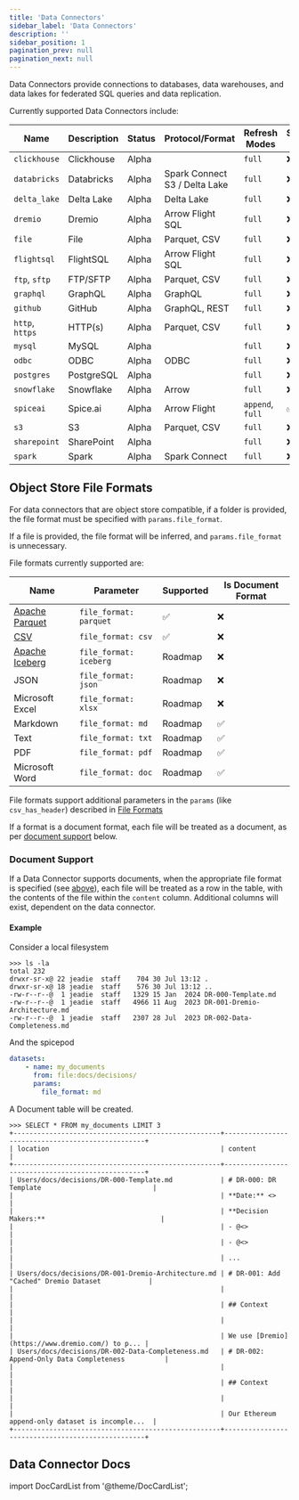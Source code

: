 ```yaml
---
title: 'Data Connectors'
sidebar_label: 'Data Connectors'
description: ''
sidebar_position: 1
pagination_prev: null
pagination_next: null
---
```


Data Connectors provide connections to databases, data warehouses, and data lakes for federated SQL queries and data replication.

Currently supported Data Connectors include:

| Name            | Description | Status | Protocol/Format                     | Refresh Modes    | Supports Inserts | Supports Documents |
| --------------- | ----------- | ------ | ----------------------------------- | ---------------- | ---------------- | ------------------ |
| `clickhouse`    | Clickhouse  | Alpha  |                                     | `full`           | ❌               | ❌                |
| `databricks`    | Databricks  | Alpha  | Spark Connect <br/> S3 / Delta Lake | `full`           | ❌               | ❌                |
| `delta_lake`    | Delta Lake  | Alpha  | Delta Lake                          | `full`           | ❌               | ❌                |
| `dremio`        | Dremio      | Alpha  | Arrow Flight SQL                    | `full`           | ❌               | ❌                |
| `file`          | File        | Alpha  | Parquet, CSV                        | `full`           | ❌               | ✅                |
| `flightsql`     | FlightSQL   | Alpha  | Arrow Flight SQL                    | `full`           | ❌               | ❌                |
| `ftp`, `sftp`   | FTP/SFTP    | Alpha  | Parquet, CSV                        | `full`           | ❌               | ✅                |
| `graphql`       | GraphQL     | Alpha  | GraphQL                             | `full`           | ❌               | ❌                |
| `github`        | GitHub      | Alpha  | GraphQL, REST                       | `full`           | ❌               | ❌                |
| `http`, `https` | HTTP(s)     | Alpha  | Parquet, CSV                        | `full`           | ❌               | ❌                |
| `mysql`         | MySQL       | Alpha  |                                     | `full`           | ❌               | ❌                |
| `odbc`          | ODBC        | Alpha  | ODBC                                | `full`           | ❌               | ❌                |
| `postgres`      | PostgreSQL  | Alpha  |                                     | `full`           | ❌               | ❌                |
| `snowflake`     | Snowflake   | Alpha  | Arrow                               | `full`           | ❌               | ❌                |
| `spiceai`       | Spice.ai    | Alpha  | Arrow Flight                        | `append`, `full` | ✅               | ❌                |
| `s3`            | S3          | Alpha  | Parquet, CSV                        | `full`           | ❌               | ✅                |
| `sharepoint`    | SharePoint  | Alpha  |                                     | `full`           | ❌               | ✅                |
| `spark`         | Spark       | Alpha  | Spark Connect                       | `full`           | ❌               | ❌                |

## Object Store File Formats
For data connectors that are object store compatible, if a folder is provided, the file format must be specified with `params.file_format`.

If a file is provided, the file format will be inferred, and `params.file_format` is unnecessary.

File formats currently supported are:

| Name                                          | Parameter               | Supported | Is Document Format |
| --------------------------------------------- | ----------------------- | --------- | ------------------ |
| [Apache Parquet](https://parquet.apache.org/) | `file_format: parquet`  | ✅        | ❌                |
| [CSV](/reference/file_format.md#csv)          | `file_format: csv`      | ✅        | ❌                |
| [Apache Iceberg](https://iceberg.apache.org/) | `file_format: iceberg`  | Roadmap   | ❌                |
| JSON                                          | `file_format: json`     | Roadmap   | ❌                |
| Microsoft Excel                               | `file_format: xlsx`     | Roadmap   | ❌                |
| Markdown                                      | `file_format: md`       | Roadmap   | ✅                |
| Text                                          | `file_format: txt`      | Roadmap   | ✅                |
| PDF                                           | `file_format: pdf`      | Roadmap   | ✅                |
| Microsoft Word                                | `file_format: doc`      | Roadmap   | ✅                |

File formats support additional parameters in the `params` (like `csv_has_header`) described in [File Formats](/reference/file_format)

If a format is a document format, each file will be treated as a document, as per [document support](#document-support) below.

### Document Support
If a Data Connector supports documents, when the appropriate file format is specified (see [above](#object-store-file-formats)), each file will be treated as a row in the table, with the contents of the file within the `content` column. Additional columns will exist, dependent on the data connector.

#### Example
Consider a local filesystem
```shell
>>> ls -la
total 232
drwxr-sr-x@ 22 jeadie  staff    704 30 Jul 13:12 .
drwxr-sr-x@ 18 jeadie  staff    576 30 Jul 13:12 ..
-rw-r--r--@  1 jeadie  staff   1329 15 Jan  2024 DR-000-Template.md
-rw-r--r--@  1 jeadie  staff   4966 11 Aug  2023 DR-001-Dremio-Architecture.md
-rw-r--r--@  1 jeadie  staff   2307 28 Jul  2023 DR-002-Data-Completeness.md
```

And the spicepod
```yaml
datasets:
    - name: my_documents
      from: file:docs/decisions/
      params:
        file_format: md
```
A Document table will be created.
```shell
>>> SELECT * FROM my_documents LIMIT 3
+----------------------------------------------------+--------------------------------------------------+
| location                                           | content                                          |
+----------------------------------------------------+--------------------------------------------------+
| Users/docs/decisions/DR-000-Template.md            | # DR-000: DR Template                            |
|                                                    | **Date:** <>                                     |
|                                                    | **Decision Makers:**                             |
|                                                    | - @<>                                            |
|                                                    | - @<>                                            |
|                                                    | ...                                              |
| Users/docs/decisions/DR-001-Dremio-Architecture.md | # DR-001: Add "Cached" Dremio Dataset            |
|                                                    |                                                  |
|                                                    | ## Context                                       |
|                                                    |                                                  |
|                                                    | We use [Dremio](https://www.dremio.com/) to p... |
| Users/docs/decisions/DR-002-Data-Completeness.md   | # DR-002: Append-Only Data Completeness          |
|                                                    |                                                  |
|                                                    | ## Context                                       |
|                                                    |                                                  |
|                                                    | Our Ethereum append-only dataset is incomple...  |
+----------------------------------------------------+--------------------------------------------------+
```

## Data Connector Docs

import DocCardList from '@theme/DocCardList';

<DocCardList />
